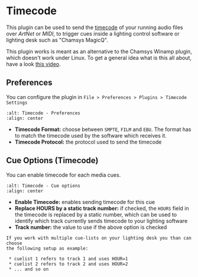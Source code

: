 # Timecode

This plugin can be used to send the <a href="https://en.wikipedia.org/wiki/Timecode" target="_blank">timecode</a> 
of your running audio files over _ArtNet_ or _MIDI_, to trigger cues inside a lighting control software 
or lighting desk such as "Chamsys MagicQ".<br>

This plugin works is meant as an alternative to the Chamsys Winamp plugin, which doesn't work under Linux.
To get a general idea what is this all about, have a look <a href="https://www.youtube.com/watch?v=Wu1iPkdzMJk">this video</a>.

## Preferences

You can configure the plugin in `File > Preferences > Plugins > Timecode Settings`

```{image} ../_static/timecode_settings.png
:alt: Timecode - Preferences
:align: center
```

* **Timecode Format:** choose between `SMPTE`, `FILM` and `EBU`.
  The format has to match the timecode used by the software which receives it.
* **Timecode Protocol:** the protocol used to send the timecode

## Cue Options (Timecode)

You can enable timecode for each media cues.

```{image} ../_static/timecode_cue_options.png
:alt: Timecode - Cue options
:align: center
```

* **Enable Timecode:** enables sending timecode for this cue
* **Replace HOURS by a static track number:** if checked, the `HOURS` field in
  the timecode is replaced by a static number, which can be used to identify
  which track currently sends timecode to your lighting software
* **Track number:** the value to use if the above option is checked

```{note}
If you work with multiple cue-lists on your lighting desk you than can choose
the following setup as example:

 * cuelist 1 refers to track 1 and uses HOUR=1
 * cuelist 2 refers to track 2 and uses HOUR=2
 * ... and so on
```
